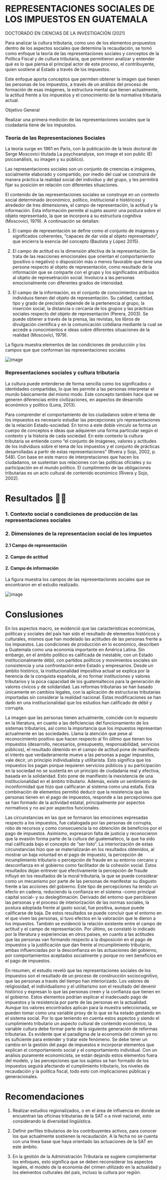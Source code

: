 # REPRESENTACIONES SOCIALES DE LOS IMPUESTOS EN GUATEMALA
DOCTORADO EN CIENCIAS DE LA INVESTIGACIÓN (2021)

Para analizar la cultura tributaria, como uno de los elementos propuestos dentro de los aspectos sociales que determina la recaudación, se tomó como enfoque la teoría de las representaciones sociales y conceptos de la Política Fiscal y de cultura tributaria, que permitieron analizar y entender qué es lo que piensa el principal actor de este proceso, el contribuyente, quien sostiene al Estado a través de los impuestos. 

Este enfoque aporta conceptos que permiten obtener la imagen que tienen las personas de los impuestos, a través de un análisis del proceso de formación de esas imágenes, la estructura mental que tienen actualmente, la actitud frente a los impuestos y el conocimiento de la normativa tributaria actual.

Objetivo General

Realizar una primera medición de las representaciones sociales que la ciudadanía tiene de los impuestos.

### Teoría de las Representaciones Sociales
La teoría surge en 1961 en París, con la publicación de la tesis doctoral de Serge Moscovici titulada La psychoanalyse, son image et son public (El psicoanálisis, su imagen y su público). 

Las representaciones sociales son un conjunto de creencias e imágenes, socialmente elaborado y compartido, por medio del cual se construirá de manera práctica la realidad social del individuo y del grupo, y les permitirá fijar su posición en relación con diferentes situaciones.

El contenido de las representaciones sociales se construye en un contexto social determinado (económico, político, institucional e históricos) y alrededor de tres dimensiones, el campo de representación, la actitud y la información. Esta información permite al sujeto asumir una postura sobre el objeto representado, la que se incorpora a su estructura cognitiva (Moscovici, 1979). A continuación se detallan: 

1. El campo de representación se define como el conjunto de imágenes y significados coherentes, “capaces de dar vida al objeto representado”, que encierra la esencia del concepto (Bautista y López 2015).  

2. El campo de actitud es la dimensión afectiva de la representación. Se trata de las reacciones emocionales que orientan el comportamiento (positivo o negativo) o disposición más o menos favorable que tiene una persona respecto al objeto de representación, como resultado de la información que se comparte con el grupo y los significados atribuidos al objeto de represetnación social. Involucra a las personas emocionalmente con diferentes grados de intensidad. 

3. El campo de la información, es el conjunto de conocimientos que los individuos tienen del objeto de representación. Su calidad, cantidad, tipo y grado de precisión depende de la pertenencia al grupo, la inserción social, la distancia o cercanía de los grupos y las prácticas sociales respecto del objeto de representación (Perera, 2003). Se puede obtener a través de la prensa, las revistas, los libros de divulgación científica y en la comunicación cotidiana mediante la cual se accede a conocimientos e ideas sobre diferentes situaciones de la realidad (Moscovici, 1979).

La figura muestra elementos de las condiciones de producción y los campos que que conforman las representaciones sociales

![image](https://github.com/EvelynOr/EvelynOr/assets/82233779/2221d46a-85e5-448e-b25f-2b8f93aefd1c)


### Representaciones sociales y cultura tributaria
La cultura puede entenderse de forma sencilla como los significados o identidades compartidas, lo que les permite a las personas interpretar el mundo básicamente del mismo modo. Este concepto también hace que se generen diferencias entre civilizaciones, en aspectos de desarrollo económico y político (Luna, 2013).

Para comprender el comportamiento de los ciudadanos sobre el tema de los impuestos es necesario estudiar las percepciones y/o representaciones de la relación Estado-sociedad. En torno a este doble vínculo se forma un cuerpo de conceptos e ideas que adquieren una forma particular según el contexto y la historia de cada sociedad. En este contexto la cultura tributaria se entiende como “el conjunto de imágenes, valores y actitudes de los individuos sobre el tema de los impuestos y el conjunto de prácticas desarrolladas a partir de estas representaciones” (Rivera y Sojo, 2002, p. 548). Con base en este marco de interpretaciones que hacen los ciudadanos, se sustentan sus relaciones con las políticas oficiales y su participación en el mundo político. El cumplimiento de las obligaciones tributarias es un acto cultural de contenido económico (Rivera y Sojo, 2002).

# Resultados 🚶‍♀️


### 1. Contexto social o condiciones de producción de las representaciones sociales 


### 2. Dimensiones de la representacion social de los impuetos

#### 2.1 Campo de representación

#### 2. Campo de actitud

#### 2. Campo de información





La figura muestra los campos de las representaciones sociales que se encontraron en el estudio realizado.

![image](https://user-images.githubusercontent.com/82233779/212377340-e4cdf924-0650-4bcc-a06b-59ceee828b6b.png)


# Conslusiones
En los aspectos macro, se evidenció que las características económicas, políticas y sociales del país han sido el resultado de elementos históricos y culturales, mismos que han modelado las actitudes de las personas frente a los impuestos. Las condiciones de producción en lo económico, describen a Guatemala como una economía importante en América Latina. Sin embargo, en el ámbito político es calificada de inestable, con un Estado institucionalmente débil, con partidos políticos y movimientos sociales sin consistencia y una confrontación entre Estado y empresarios. Desde un ámbito histórico, la institucionalidad impositiva actual se explica por la herencia de la conquista española, al no formar instituciones y valores tributarios y la poca capacidad de los guatemaltecos para la generación de valores cívicos y de solidaridad. Las reformas tributarias se han basado únicamente en cambios legales, con la aplicación de estructuras tributarias importadas sin considerar la realidad nacional. Estas modificaciones se han dado en una institucionalidad que los estudios han calificado de débil y corrupta.

La imagen que las personas tienen actualmente, coincide con lo expuesto en la literatura, en cuanto a las deficiencias del funcionamiento de los sistemas tributarios, así como la importancia que los impuestos representan actualmente en las sociedades. Llama la atención que pese al reconocimiento positivo que hacen respecto al fin úlitmo que tienen los impuestos (desarrollo, necesarios, presupuesto, responsabilidad, servicios públicos), el resultado obtenido en el campo de actitud pone de manifiesto el interés que verdaderamente mueve a las personas a pagar impuestos, vale decir, un principio individualista y utilitarista. Esto significa que los impuestos los pagan porque requieren servicios públicos y su participación en la sociedad no se sustenta en un principio de ciudadanía real y efectiva, basada en la solidaridad. Esto pone de manifiesto la inexistencia de una institucionalidad en el ámbito tributario. Además, existe un sentimiento de inconformidad que hizo que calificaran al sistema como una estafa. Esta combinación de elementos permitió deducir que la resistencia que las personas tienen en el pago de impuestos, responde a las percepciones que se han formado de la actividad estatal, principalmente por aspectos normativos y no así por aspectos funcionales.

Las circunstancias en las que se formaron las emociones expresadas respecto a los impuestos, fue catalogada por las personas de corrupta, robo de recursos y como consecuencia la no obtención de beneficios por el pago de impuestos. Asimismo, expresaron falta de justicia y reconocieron que la evasión forma parte de la cultura del guatemalteco, la que ha sido mal calificada bajo el concepto de “ser listo”. La interiorización de estas circunstancias hizo que se materializarán en los resultados obtenidos, al mostrar un baja voluntad en el pago de impuesto, la percepción de incumplimiento tributario o percepción de fraude en su entorno cercano y desconfianza en el gobierno como facilitador de la cohesión social. Estos resultados dejan entrever que efectivamente la percepción de fraude influyó en los resultados de la moral tributaria, la que se puede considerar como un mecanismo por parte de las personas de manifestar su disgusto frente a las acciones del gobierno. Este tipo de percepciones ha tenido un efecto en cadena, reduciendo la confianza en el sistema –como principal capital social– y su deslegitimación. Derivado del entorno que percibieron las personas y el proceso de interiorización de las normas sociales, la postura adoptada frente al gasto social, fue positiva, aunque puede calificarse de baja. De estos resultados se puede concluir que el entorno en el que viven las personas, sí tuvo efectos en la valoración que le dieron a los impuestos. También se evidenció la relación existente entre el campo de actitud y el campo de representación. Por último, se constató lo indicado por la literatura y experiencias en otros países, en cuanto a las actitudes que las personas van formando respecto a la disposición en el pago de impuestos y la justificación que dan frente al incumplimiento tributario, ambas influenciadas por la desconfianza en las actuaciones del gobierno, por comportamientos aceptados socialmente y porque no ven beneficios en el pago de impuestos.

En resumen, el estudio reveló que las representaciones sociales de los impuestos son el resultado de un proceso de construcción sociocognitivo, que las personas a través del tiempo han interiorizado. Los valores de religiosidad, el individualismo y el utilitarismo son el resultado del devenir histórico y expresan lo que las personas creen y la confianza que tienen en el gobierno. Estos elementos podrían explicar el inadecuado pago de impuestos y la resistencia por parte de las personas en la actualidad. Aunque los valores encontrados aplican para la muestra seleccionada, se pueden tomar como una variable proxy de lo que se ha estado gestando en el sistema social. Por lo que teniendo en cuenta estos aspectos y siendo el cumplimiento tributario un aspecto cultural de contenido económico, la variable cultura debe formar parte de la siguiente generación de reformas tributarias. Es evidente que el paradigma de la economía del crimen ya no es suficiente para entender y tratar este fenómeno. Se debe tener un cambio en la gestión del pago de impuestos e incorporar elementos que explican el comportamiento social y el comportamiento individual. Con un análisis puramente economicista, se están dejando estos elementos fuera del modelo, y las percepciones que los sujetos se han formado de los impuestos seguirá afectando el cumplimiento tributario, los niveles de recaudación y la política fiscal, todo esto con implicaciones públicas y generacionales.
# Recomendaciones 

1. Realizar estudios regionalizados, o en el área de influencia en donde se encuentran las oficinas tributarias de la SAT o a nivel nacional, esto considerando la diversidad lingüística.

2. Definir perfiles tributarios de los contribuyentes activos, para conocer los que actualmente sostienen la recaudación. A la fecha no se cuenta con una línea base que haya orientado las actuaciones de la SAT en este ámbito.

3. En la gestión de la Administración Tributaria se sugiere complementar los enfoques, esto significa que se deben reconsiderar los aspectos legales, el modelo de la economía del crimen utilizado en la actualidad y los elementos culturales del país, incluso la cultura por región.
